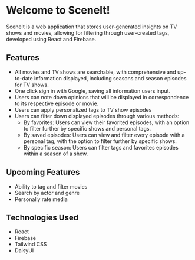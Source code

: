 # Welcome to SceneIt!
SceneIt is a web application that stores user-generated insights on TV shows and movies, allowing for filtering through user-created tags, developed using React and Firebase. 
## Features
* All movies and TV shows are searchable, with comprehensive and up-to-date information displayed, including seasons and season episodes for TV shows.
* One click sign in with Google, saving all information users input.
* Users can note down opinions that will be displayed in correspondence to its respective episode or movie.
* Users can apply personalized tags to TV show episodes
* Users can filter down displayed episodes through various methods:
  * By favorites: Users can view their favorited episodes, with an option to filter further by specific shows and personal tags.
  * By saved episodes: Users can view and filter every episode with a personal tag, with the option to filter further by specific shows.
  * By specific season: Users can filter tags and favorites episodes within a season of a show.
## Upcoming Features
* Ability to tag and filter movies
* Search by actor and genre
* Personally rate media
## Technologies Used
* React
* Firebase
* Tailwind CSS
* DaisyUI
